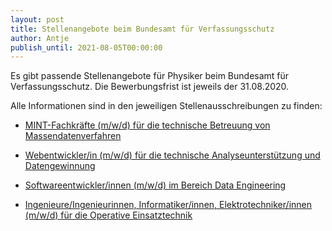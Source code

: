 ```yaml
---
layout: post
title: Stellenangebote beim Bundesamt für Verfassungsschutz
author: Antje
publish_until: 2021-08-05T00:00:00
---
```


Es gibt passende Stellenangebote für Physiker beim Bundesamt für Verfassungsschutz.
Die Bewerbungsfrist ist jeweils der 31.08.2020.

Alle Informationen sind in den jeweiligen Stellenausschreibungen zu finden:

* [MINT-Fachkräfte (m/w/d) für die technische Betreuung von Massendatenverfahren](/dokumente/ausschreibungen_jobboerse/2020-08-05_bfv1.pdf)

* [Webentwickler/in (m/w/d) für die technische Analyseunterstützung und Datengewinnung](/dokumente/ausschreibungen_jobboerse/2020-08-05_bfv2.pdf)

* [Softwareentwickler/innen (m/w/d) im Bereich Data Engineering](/dokumente/ausschreibungen_jobboerse/2020-08-05_bfv3.pdf)

* [Ingenieure/Ingenieurinnen, Informatiker/innen, Elektrotechniker/innen (m/w/d) für die Operative Einsatztechnik](/dokumente/ausschreibungen_jobboerse/2020-08-05_bfv4.pdf)

